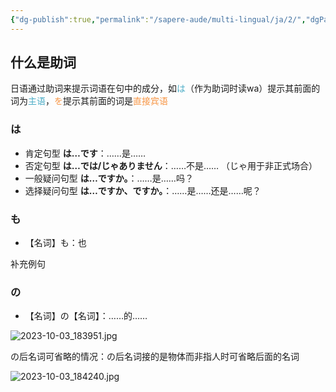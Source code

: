 ```yaml
---
{"dg-publish":true,"permalink":"/sapere-aude/multi-lingual/ja/2/","dgPassFrontmatter":true}
---
```



## 什么是助词

日语通过助词来提示词语在句中的成分，如<font color="#4bacc6">は</font>（作为助词时读wa）提示其前面的词为<font color="#4bacc6">主语</font>，<font color="#f79646">を</font>提示其前面的词是<font color="#f79646">直接宾语</font>

### は
- 肯定句型 **は…です**：……是……
- 否定句型 **は…では/じゃありません**：……不是…… （じゃ用于非正式场合）
- 一般疑问句型 **は…ですか。**：……是……吗？
- 选择疑问句型 **は…ですか、ですか。**：……是……还是……呢？

### も
- 【名词】も：也

补充例句

### の
- 【名词】の【名词】：……的……

![2023-10-03_183951.jpg](/img/user/TARDIS/Assets/2023/2023-10-03_183951.jpg)

の后名词可省略的情况：の后名词接的是物体而非指人时可省略后面的名词

![2023-10-03_184240.jpg](/img/user/TARDIS/Assets/2023/2023-10-03_184240.jpg)